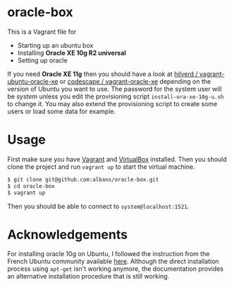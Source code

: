 oracle-box
==========

This is a Vagrant file for 
  - Starting up an ubuntu box
  - Installing **Oracle XE 10g R2 universal**
  - Setting up oracle

If you need **Oracle XE 11g** then you should have a look at [hilverd / vagrant-ubuntu-oracle-xe](https://github.com/hilverd/vagrant-ubuntu-oracle-xe) or [codescape / vagrant-oracle-xe](https://github.com/codescape/vagrant-oracle-xe) depending on the version of Ubuntu you want to use. 
The password for the system user will be *system* unless you edit the provisioning script `install-ora-xe-10g-u.sh` to change it.
You may also extend the provisioning script to create some users or load some data for example.

Usage
=====

First make sure you have [Vagrant](http://www.vagrantup.com/) and [VirtualBox](https://www.virtualbox.org/) installed.
Then you should clone the project and run `vagrant up` to start the virtual machine.

```bash
$ git clone git@github.com:albans/oracle-box.git
$ cd oracle-box
$ vagrant up
```

Then you should be able to connect to  `system@localhost:1521`.

Acknowledgements
================

For installing oracle 10g on Ubuntu, I followed the instruction from the French Ubuntu community available [here](http://doc.ubuntu-fr.org/oracle). Although the direct installation process using `apt-get` isn't working anymore, the documentation provides an alternative installation procedure that is still working.
